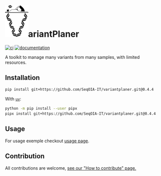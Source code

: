 # <img src="https://github.com/SeqOIA-IT/variantplaner/raw/main/docs/logo.svg" alt="variantplaner logo" width="15%">ariantPlaner

[![ci](https://github.com/SeqOIA-IT/variantplaner/workflows/ci/badge.svg)](https://github.com/SeqOIA-IT/variantplaner/actions?query=workflow%3Aci)
[![documentation](https://img.shields.io/badge/docs-mkdocs-708FCC.svg?style=flat)](https://SeqOIA-IT.github.io/variantplaner/)

A toolkit to manage many variants from many samples, with limited resources.

## Installation

```bash
pip install git+https://github.com/SeqOIA-IT/variantplaner.git@0.4.4
```

With [`uv`](https://docs.astral.sh/uv/):


```bash
python -m pip install --user pipx
pipx install git+https://github.com/SeqOIA-IT/variantplaner.git@0.4.4
```

## Usage

For usage exemple checkout [usage page](https://seqoia-it.github.io/variantplaner/usage/).

## Contribution

All contributions are welcome, [see our "How to contribute" page.](https://seqoia-it.github.io/variantplaner/contributing/)
